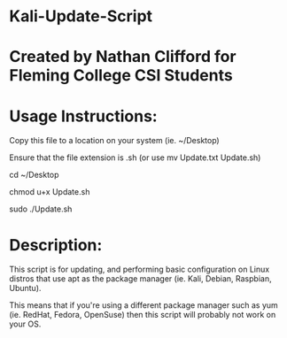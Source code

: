 # Kali-Update-Script

# Created by Nathan Clifford for Fleming College CSI Students

# Usage Instructions:
Copy this file to a location on your system (ie. ~/Desktop) 

Ensure that the file extension is .sh (or use mv Update.txt Update.sh)

cd ~/Desktop

chmod u+x Update.sh

sudo ./Update.sh

# Description:
This script is for updating, and performing basic configuration on Linux distros that use apt as the package manager (ie. Kali, Debian, Raspbian, Ubuntu).

This means that if you're using a different package manager such as yum (ie. RedHat, Fedora, OpenSuse) then this script will probably not work on your OS.
